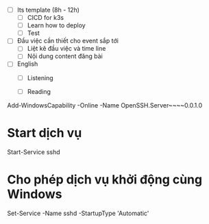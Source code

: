- [ ] Its template (8h - 12h)
	- [ ] CICD for k3s 
	- [ ] Learn how to deploy
	- [ ] Test
- [ ] Đầu việc cần thiết cho event sắp tới
	- [ ] Liệt kê đầu việc và time line
	- [ ] Nội dung content đăng bài
- [ ] English
	- [ ] Listening 
	- [ ] Reading




Add-WindowsCapability -Online -Name OpenSSH.Server~~~~0.0.1.0

# Start dịch vụ
Start-Service sshd

# Cho phép dịch vụ khởi động cùng Windows
Set-Service -Name sshd -StartupType 'Automatic'